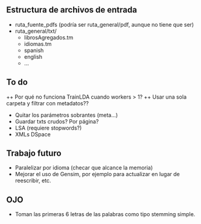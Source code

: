
## Estructura de archivos de entrada
+ ruta_fuente_pdfs (podría ser ruta_general/pdf, aunque no tiene que ser)
+ ruta_general/txt/
    * librosAgregados.tm
    * idiomas.tm
    * spanish
    * english
    * ...

## To do
++ Por qué no funciona TrainLDA cuando workers > 1?
++ Usar una sola carpeta y filtrar con metadatos??
+ Quitar los parámetros sobrantes (meta...)
+ Guardar txts crudos? Por página?
+ LSA (requiere stopwords?)
+ XMLs DSpace

## Trabajo futuro
+ Paralelizar por idioma (checar que alcance la memoria)
+ Mejorar el uso de Gensim, por ejemplo para actualizar en lugar de reescribir, etc.

## OJO
+ Toman las primeras 6 letras de las palabras como tipo stemming simple.
